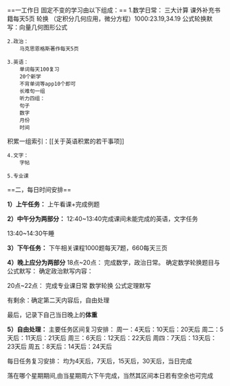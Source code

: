 
==一工作日 固定不变的学习由以下组成：==
	1.数学日常：
三大计算
课外补充书籍每天5页
轮换 （定积分几何应用，微分方程）1000:23.19,34.19
 公式轮换默写：向量几何图形公式
	
	2.政治：
		马克思恩格斯著作每天5页
	
	3.英语：
		单词每天100复习
		20个新学
		不背单词等app10个即可
		长难句一组
		听力四组：
		句子
		数字
		月份
		时间
积累一组索引：[[关于英语积累的若干事项]]
	
	4.文字：
		字帖
		
	5.专业课

==二，每日时间安排==


**1）上午任务：**
上午看课+完成例题

**2）中午分为两部分：**
12:40~13:40完成课间未能完成的英语，文字任务
		
13:40~14:30午睡

**3）下午任务：**
下午相关课程1000题每天7题，660每天三页

**4）晚上应分为两部分**
18点~20点：
			完成数学，政治日常。
			确定数学轮换题目与公式默写：
			确定政治默写内容：
		
20点~22点：
			完成专业课日常
			数学轮换
			公式定理默写
		 
有剩余：确定第二天内容后，自由处理


最后，记录下自己当日晚上的**体重**


**5）自由处理：**
主要任务区间复习安排：
周一：4天后：10天后：20天后
周二：5天后：11天后：21天后
周三：6天后：12天后：22天后
周四：7天后：13天后：23天后
周五：8天后：14天后：24天后

每日任务复习安排：
均为4天后，7天后，15天后，30天后，当日完成

落在哪个星期期间,由当星期周六下午完成，当然其区间本日若有空余也可完成